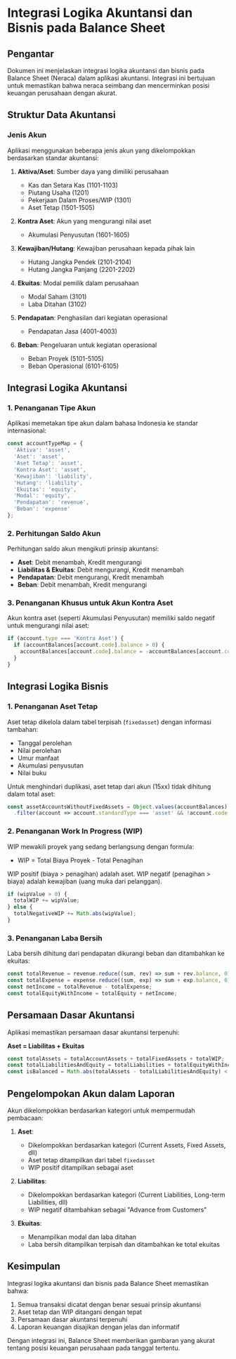 # Integrasi Logika Akuntansi dan Bisnis pada Balance Sheet

## Pengantar

Dokumen ini menjelaskan integrasi logika akuntansi dan bisnis pada Balance Sheet (Neraca) dalam aplikasi akuntansi. Integrasi ini bertujuan untuk memastikan bahwa neraca seimbang dan mencerminkan posisi keuangan perusahaan dengan akurat.

## Struktur Data Akuntansi

### Jenis Akun

Aplikasi menggunakan beberapa jenis akun yang dikelompokkan berdasarkan standar akuntansi:

1. **Aktiva/Aset**: Sumber daya yang dimiliki perusahaan
   - Kas dan Setara Kas (1101-1103)
   - Piutang Usaha (1201)
   - Pekerjaan Dalam Proses/WIP (1301)
   - Aset Tetap (1501-1505)

2. **Kontra Aset**: Akun yang mengurangi nilai aset
   - Akumulasi Penyusutan (1601-1605)

3. **Kewajiban/Hutang**: Kewajiban perusahaan kepada pihak lain
   - Hutang Jangka Pendek (2101-2104)
   - Hutang Jangka Panjang (2201-2202)

4. **Ekuitas**: Modal pemilik dalam perusahaan
   - Modal Saham (3101)
   - Laba Ditahan (3102)

5. **Pendapatan**: Penghasilan dari kegiatan operasional
   - Pendapatan Jasa (4001-4003)

6. **Beban**: Pengeluaran untuk kegiatan operasional
   - Beban Proyek (5101-5105)
   - Beban Operasional (6101-6105)

## Integrasi Logika Akuntansi

### 1. Penanganan Tipe Akun

Aplikasi memetakan tipe akun dalam bahasa Indonesia ke standar internasional:

```javascript
const accountTypeMap = {
  'Aktiva': 'asset',
  'Aset': 'asset',
  'Aset Tetap': 'asset',
  'Kontra Aset': 'asset',
  'Kewajiban': 'liability',
  'Hutang': 'liability',
  'Ekuitas': 'equity',
  'Modal': 'equity',
  'Pendapatan': 'revenue',
  'Beban': 'expense'
};
```

### 2. Perhitungan Saldo Akun

Perhitungan saldo akun mengikuti prinsip akuntansi:

- **Aset**: Debit menambah, Kredit mengurangi
- **Liabilitas & Ekuitas**: Debit mengurangi, Kredit menambah
- **Pendapatan**: Debit mengurangi, Kredit menambah
- **Beban**: Debit menambah, Kredit mengurangi

### 3. Penanganan Khusus untuk Akun Kontra Aset

Akun kontra aset (seperti Akumulasi Penyusutan) memiliki saldo negatif untuk mengurangi nilai aset:

```javascript
if (account.type === 'Kontra Aset') {
  if (accountBalances[account.code].balance > 0) {
    accountBalances[account.code].balance = -accountBalances[account.code].balance;
  }
}
```

## Integrasi Logika Bisnis

### 1. Penanganan Aset Tetap

Aset tetap dikelola dalam tabel terpisah (`fixedasset`) dengan informasi tambahan:
- Tanggal perolehan
- Nilai perolehan
- Umur manfaat
- Akumulasi penyusutan
- Nilai buku

Untuk menghindari duplikasi, aset tetap dari akun (15xx) tidak dihitung dalam total aset:

```javascript
const assetAccountsWithoutFixedAssets = Object.values(accountBalances)
  .filter(account => account.standardType === 'asset' && !account.code.startsWith('15'));
```

### 2. Penanganan Work In Progress (WIP)

WIP mewakili proyek yang sedang berlangsung dengan formula:
- WIP = Total Biaya Proyek - Total Penagihan

WIP positif (biaya > penagihan) adalah aset.
WIP negatif (penagihan > biaya) adalah kewajiban (uang muka dari pelanggan).

```javascript
if (wipValue > 0) {
  totalWIP += wipValue;
} else {
  totalNegativeWIP += Math.abs(wipValue);
}
```

### 3. Penanganan Laba Bersih

Laba bersih dihitung dari pendapatan dikurangi beban dan ditambahkan ke ekuitas:

```javascript
const totalRevenue = revenue.reduce((sum, rev) => sum + rev.balance, 0);
const totalExpense = expense.reduce((sum, exp) => sum + exp.balance, 0);
const netIncome = totalRevenue - totalExpense;
const totalEquityWithIncome = totalEquity + netIncome;
```

## Persamaan Dasar Akuntansi

Aplikasi memastikan persamaan dasar akuntansi terpenuhi:

**Aset = Liabilitas + Ekuitas**

```javascript
const totalAssets = totalAccountAssets + totalFixedAssets + totalWIP;
const totalLiabilitiesAndEquity = totalLiabilities + totalEquityWithIncome;
const isBalanced = Math.abs(totalAssets - totalLiabilitiesAndEquity) < 0.01;
```

## Pengelompokan Akun dalam Laporan

Akun dikelompokkan berdasarkan kategori untuk mempermudah pembacaan:

1. **Aset**:
   - Dikelompokkan berdasarkan kategori (Current Assets, Fixed Assets, dll)
   - Aset tetap ditampilkan dari tabel `fixedasset`
   - WIP positif ditampilkan sebagai aset

2. **Liabilitas**:
   - Dikelompokkan berdasarkan kategori (Current Liabilities, Long-term Liabilities, dll)
   - WIP negatif ditambahkan sebagai "Advance from Customers"

3. **Ekuitas**:
   - Menampilkan modal dan laba ditahan
   - Laba bersih ditampilkan terpisah dan ditambahkan ke total ekuitas

## Kesimpulan

Integrasi logika akuntansi dan bisnis pada Balance Sheet memastikan bahwa:
1. Semua transaksi dicatat dengan benar sesuai prinsip akuntansi
2. Aset tetap dan WIP ditangani dengan tepat
3. Persamaan dasar akuntansi terpenuhi
4. Laporan keuangan disajikan dengan jelas dan informatif

Dengan integrasi ini, Balance Sheet memberikan gambaran yang akurat tentang posisi keuangan perusahaan pada tanggal tertentu. 